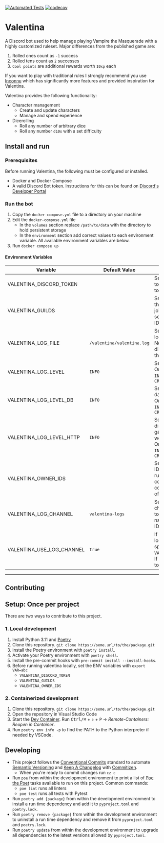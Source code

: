 [![Automated Tests](https://github.com/natelandau/valentina/actions/workflows/automated-tests.yml/badge.svg)](https://github.com/natelandau/valentina/actions/workflows/automated-tests.yml) [![codecov](https://codecov.io/gh/natelandau/valentina/branch/main/graph/badge.svg?token=2ZNJ20XDOQ)](https://codecov.io/gh/natelandau/valentina)

# Valentina

A Discord bot used to help manage playing Vampire the Masquerade with a highly customized ruleset. Major differences from the published game are:

1. Rolled ones count as `-1` success
2. Rolled tens count as `2` successes
3. `Cool points` are additional rewards worth `10xp` each

If you want to play with traditional rules I strongly recommend you use [Inconnu](https://docs.inconnu.app/) which has significantly more features and provided inspiration for Valentina.

Valentina provides the following functionality:

-   Character management
    -   Create and update characters
    -   Manage and spend experience
-   Dicerolling
    -   Roll any number of arbitrary dice
    -   Roll any number `d10s` with a set difficulty

## Install and run

### Prerequisites

Before running Valentina, the following must be configured or installed.

-   Docker and Docker Compose
-   A valid Discord Bot token. Instructions for this can be found on [Discord's Developer Portal](https://discord.com/developers/docs/getting-started)

### Run the bot

1. Copy the `docker-compose.yml` file to a directory on your machine
2. Edit the `docker-compose.yml` file
    - In the `volumes` section replace `/path/to/data` with the directory to hold persistent storage
    - In the `environment` section add correct values to each environment variable. All available environment variables are below.
3. Run `docker compose up`

#### Environment Variables

| Variable                  | Default Value              | Usage                                                                                                                                |
| ------------------------- | -------------------------- | ------------------------------------------------------------------------------------------------------------------------------------ |
| VALENTINA_DISCORD_TOKEN   |                            | Sets the Discord bot token. This is required to run the bot.                                                                         |
| VALENTINA_GUILDS          |                            | Sets the Discord guilds the bot is allowed to join. This is a comma separated list of guild IDs.                                     |
| VALENTINA_LOG_FILE        | `/valentina/valentina.log` | Sets the file to write logs to.<br />Note, this is the directory used withing the Docker container                                   |
| VALENTINA_LOG_LEVEL       | `INFO`                     | Sets master log level. One of `TRACE`, `DEBUG`, `INFO`, `WARNING`, `ERROR`, `CRITICAL`                                               |
| VALENTINA_LOG_LEVEL_DB    | `INFO`                     | Sets the log level for database SQL queries. One of `TRACE`, `DEBUG`, `INFO`, `WARNING`, `ERROR`, `CRITICAL`                         |
| VALENTINA_LOG_LEVEL_HTTP  | `INFO`                     | Sets the log level for discord HTTP, gateway, webhook,client events. One of `TRACE`, `DEBUG`, `INFO`, `WARNING`, `ERROR`, `CRITICAL` |
| VALENTINA_OWNER_IDS       |                            | Sets the Discord user IDs that are allowed to run bot admin commands. This is a comma separated list of Discord user IDs.            |
| VALENTINA_LOG_CHANNEL     | `valentina-logs`           | Sets the Discord channel to send logs to. This is the channel name, not the channel ID.                                              |
| VALENTINA_USE_LOG_CHANNEL | `true`                     | If `true` the bot will send logs to the channel specified in `VALENTINA_LOG_CHANNEL`. If `false` the bot will log to the console.    |

---

## Contributing

## Setup: Once per project

There are two ways to contribute to this project.

### 1. Local development

1. Install Python 3.11 and [Poetry](https://python-poetry.org)
2. Clone this repository. `git clone https://some.url/to/the/package.git`
3. Install the Poetry environment with `poetry install`.
4. Activate your Poetry environment with `poetry shell`.
5. Install the pre-commit hooks with `pre-commit install --install-hooks`.
6. Before running valentina locally, set the ENV variables with `export VAR=abc`
    - `VALENTINA_DISCORD_TOKEN`
    - `VALENTINA_GUILDS`
    - `VALENTINA_OWNER_IDS`

### 2. Containerized development

1. Clone this repository. `git clone https://some.url/to/the/package.git`
2. Open the repository in Visual Studio Code
3. Start the [Dev Container](https://code.visualstudio.com/docs/remote/containers). Run <kbd>Ctrl/⌘</kbd> + <kbd>⇧</kbd> + <kbd>P</kbd> → _Remote-Containers: Reopen in Container_.
4. Run `poetry env info -p` to find the PATH to the Python interpreter if needed by VSCode.

## Developing

-   This project follows the [Conventional Commits](https://www.conventionalcommits.org/) standard to automate [Semantic Versioning](https://semver.org/) and [Keep A Changelog](https://keepachangelog.com/) with [Commitizen](https://github.com/commitizen-tools/commitizen).
    -   When you're ready to commit changes run `cz c`
-   Run `poe` from within the development environment to print a list of [Poe the Poet](https://github.com/nat-n/poethepoet) tasks available to run on this project. Common commands:
    -   `poe lint` runs all linters
    -   `poe test` runs all tests with Pytest
-   Run `poetry add {package}` from within the development environment to install a run time dependency and add it to `pyproject.toml` and `poetry.lock`.
-   Run `poetry remove {package}` from within the development environment to uninstall a run time dependency and remove it from `pyproject.toml` and `poetry.lock`.
-   Run `poetry update` from within the development environment to upgrade all dependencies to the latest versions allowed by `pyproject.toml`.
